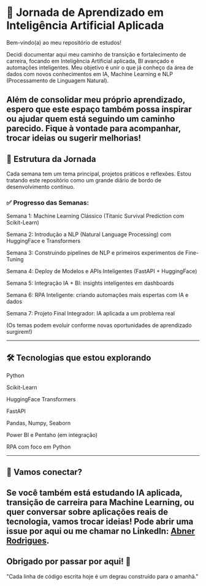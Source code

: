# 🚀 Jornada de Aprendizado em Inteligência Artificial Aplicada

Bem-vindo(a) ao meu repositório de estudos!

Decidi documentar aqui meu caminho de transição e fortalecimento de carreira, focando em Inteligência Artificial aplicada, BI avançado e automações inteligentes. Meu objetivo é unir o que já conheço da área de dados com novos conhecimentos em IA, Machine Learning e NLP (Processamento de Linguagem Natural).

Além de consolidar meu próprio aprendizado, espero que este espaço também possa inspirar ou ajudar quem está seguindo um caminho parecido.
Fique à vontade para acompanhar, trocar ideias ou sugerir melhorias!
---
## 🧩 Estrutura da Jornada
Cada semana tem um tema principal, projetos práticos e reflexões. Estou tratando este repositório como um grande diário de bordo de desenvolvimento contínuo.

### ✅ Progresso das Semanas:
 Semana 1: Machine Learning Clássico (Titanic Survival Prediction com Scikit-Learn)

 Semana 2: Introdução a NLP (Natural Language Processing) com HuggingFace e Transformers

 Semana 3: Construindo pipelines de NLP e primeiros experimentos de Fine-Tuning

 Semana 4: Deploy de Modelos e APIs Inteligentes (FastAPI + HuggingFace)

 Semana 5: Integração IA + BI: insights inteligentes em dashboards

 Semana 6: RPA Inteligente: criando automações mais espertas com IA e dados

 Semana 7: Projeto Final Integrador: IA aplicada a um problema real

(Os temas podem evoluir conforme novas oportunidades de aprendizado surgirem!)

---
## 🛠️ Tecnologias que estou explorando
Python

Scikit-Learn

HuggingFace Transformers

FastAPI

Pandas, Numpy, Seaborn

Power BI e Pentaho (em integração)

RPA com foco em Python

---
## 🤝 Vamos conectar?
Se você também está estudando IA aplicada, transição de carreira para Machine Learning, ou quer conversar sobre aplicações reais de tecnologia, vamos trocar ideias!
Pode abrir uma issue por aqui ou me chamar no LinkedIn: [Abner Rodrigues](https://www.linkedin.com/in/abner-wallace/).
---
## Obrigado por passar por aqui! 🚀
"Cada linha de código escrita hoje é um degrau construído para o amanhã."
